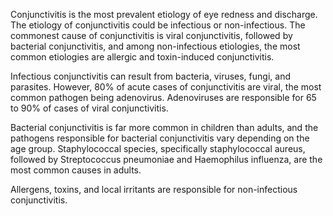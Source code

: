 Conjunctivitis is the most prevalent etiology of eye redness and discharge. The etiology of conjunctivitis could be infectious or non-infectious. The commonest cause of conjunctivitis is viral conjunctivitis, followed by bacterial conjunctivitis, and among non-infectious etiologies, the most common etiologies are allergic and toxin-induced conjunctivitis.

Infectious conjunctivitis can result from bacteria, viruses, fungi, and parasites. However, 80% of acute cases of conjunctivitis are viral, the most common pathogen being adenovirus. Adenoviruses are responsible for 65 to 90% of cases of viral conjunctivitis.

Bacterial conjunctivitis is far more common in children than adults, and the pathogens responsible for bacterial conjunctivitis vary depending on the age group. Staphylococcal species, specifically staphylococcal aureus, followed by Streptococcus pneumoniae and Haemophilus influenza, are the most common causes in adults.

Allergens, toxins, and local irritants are responsible for non-infectious conjunctivitis.